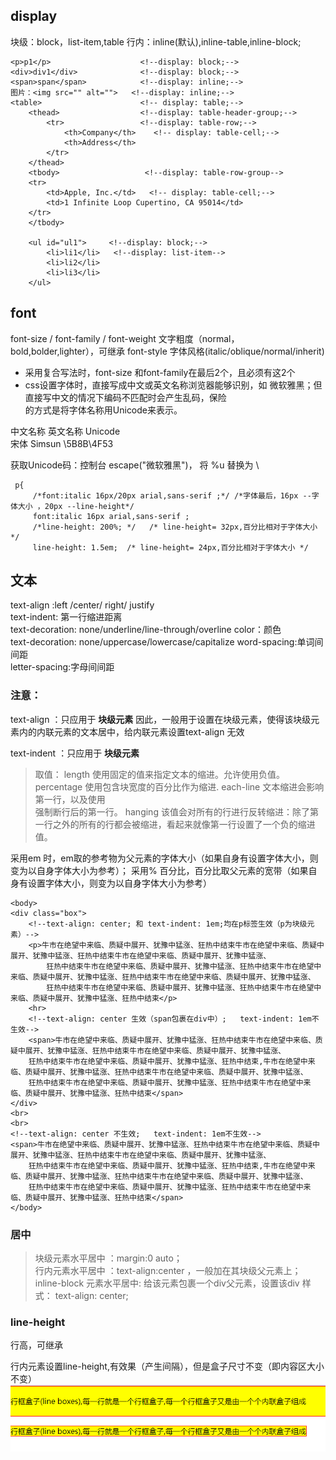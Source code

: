 ## display
 块级：block，list-item,table
 行内：inline(默认),inline-table,inline-block;
 
 ```
 <p>p1</p>                    <!--display: block;-->
 <div>div1</div>              <!--display: block;-->
 <span>span</span>            <!--display: inline;-->
 图片：<img src="" alt="">   <!--display: inline;-->
 <table>                      <!-- display: table;-->
     <thead>                  <!--display: table-header-group;-->
         <tr>                 <!--display: table-row;-->
             <th>Company</th>    <!-- display: table-cell;-->
             <th>Address</th>
         </tr>
     </thead>
     <tbody>                   <!--display: table-row-group-->
     <tr>
         <td>Apple, Inc.</td>   <!-- display: table-cell;-->
         <td>1 Infinite Loop Cupertino, CA 95014</td>
     </tr>
     </tbody>
 
     <ul id="ul1">     <!--display: block;-->
         <li>li1</li>   <!--display: list-item-->
         <li>li2</li>
         <li>li3</li>
     </ul>
 
 ```
 
 ## font
 font-size / font-family / font-weight 文字粗度（normal，bold,bolder,lighter），可继承
 font-style 字体风格(italic/oblique/normal/inherit)

 - 采用复合写法时，font-size 和font-family在最后2个，且必须有这2个
 - css设置字体时，直接写成中文或英文名称浏览器能够识别，如 微软雅黑；但直接写中文的情况下编码不匹配时会产生乱码，保险  
 的方式是将字体名称用Unicode来表示。 
 
 
 中文名称  英文名称      Unicode   
 宋体      Simsun       \5B8B\4F53   
 
 获取Unicode码：控制台 escape("微软雅黑")， 将 %u 替换为 \ 
 
 
 
```
 p{
     /*font:italic 16px/20px arial,sans-serif ;*/ /*字体最后，16px --字体大小 ，20px --line-height*/
     font:italic 16px arial,sans-serif ;
     /*line-height: 200%; */   /* line-height= 32px,百分比相对于字体大小 */
     line-height: 1.5em;  /* line-height= 24px,百分比相对于字体大小 */
```

## 文本

text-align :left /center/ right/ justify  
text-indent: 第一行缩进距离   
text-decoration: none/underline/line-through/overline
color：颜色   
text-decoration: none/uppercase/lowercase/capitalize
word-spacing:单词间间距  
letter-spacing:字母间间距   

### 注意：
text-align ：只应用于 __块级元素__
因此，一般用于设置在块级元素，使得该块级元素内的内联元素的文本居中，给内联元素设置text-align 无效  

text-indent ：只应用于 __块级元素__
>  取值：
>  length 
>  使用固定的<length>值来指定文本的缩进。允许使用负值。 
>  percentage 
>  使用包含块宽度的百分比作为缩进.
>  each-line 
>  文本缩进会影响第一行，以及使用<br>强制断行后的第一行。
>  hanging 
>  该值会对所有的行进行反转缩进：除了第一行之外的所有的行都会被缩进，看起来就像第一行设置了一个负的缩进值。

采用em 时，em取的参考物为父元素的字体大小（如果自身有设置字体大小，则变为以自身字体大小为参考）；
采用% 百分比，百分比取父元素的宽带（如果自身有设置字体大小，则变为以自身字体大小为参考）

```
<body>
<div class="box">
    <!--text-align: center; 和 text-indent: 1em;均在p标签生效（p为块级元素）-->
    <p>牛市在绝望中来临、质疑中展开、犹豫中猛涨、狂热中结束牛市在绝望中来临、质疑中展开、犹豫中猛涨、狂热中结束牛市在绝望中来临、质疑中展开、犹豫中猛涨、
        狂热中结束牛市在绝望中来临、质疑中展开、犹豫中猛涨、狂热中结束牛市在绝望中来临、质疑中展开、犹豫中猛涨、狂热中结束牛市在绝望中来临、质疑中展开、犹豫中猛涨、
        狂热中结束牛市在绝望中来临、质疑中展开、犹豫中猛涨、狂热中结束牛市在绝望中来临、质疑中展开、犹豫中猛涨、狂热中结束</p>
    <hr>
    <!--text-align: center 生效（span包裹在div中）;   text-indent: 1em不生效-->
    <span>牛市在绝望中来临、质疑中展开、犹豫中猛涨、狂热中结束牛市在绝望中来临、质疑中展开、犹豫中猛涨、狂热中结束牛市在绝望中来临、质疑中展开、犹豫中猛涨、
    狂热中结束牛市在绝望中来临、质疑中展开、犹豫中猛涨、狂热中结束,牛市在绝望中来临、质疑中展开、犹豫中猛涨、狂热中结束牛市在绝望中来临、质疑中展开、犹豫中猛涨、
    狂热中结束牛市在绝望中来临、质疑中展开、犹豫中猛涨、狂热中结束牛市在绝望中来临、质疑中展开、犹豫中猛涨、狂热中结束</span>
</div>
<br>
<br>
<!--text-align: center 不生效;   text-indent: 1em不生效-->
<span>牛市在绝望中来临、质疑中展开、犹豫中猛涨、狂热中结束牛市在绝望中来临、质疑中展开、犹豫中猛涨、狂热中结束牛市在绝望中来临、质疑中展开、犹豫中猛涨、
    狂热中结束牛市在绝望中来临、质疑中展开、犹豫中猛涨、狂热中结束,牛市在绝望中来临、质疑中展开、犹豫中猛涨、狂热中结束牛市在绝望中来临、质疑中展开、犹豫中猛涨、
    狂热中结束牛市在绝望中来临、质疑中展开、犹豫中猛涨、狂热中结束牛市在绝望中来临、质疑中展开、犹豫中猛涨、狂热中结束</span>
</body>

```   

### 居中    
> 块级元素水平居中 ：margin:0 auto；    
> 行内元素水平居中 ：text-align:center ，一般加在其块级父元素上；    
> inline-block 元素水平居中: 给该元素包裹一个div父元素，设置该div  样式： text-align: center;   

### line-height
行高，可继承   

行内元素设置line-height,有效果（产生间隔），但是盒子尺寸不变（即内容区大小不变）
![](./内联元素行高.png) 
 







